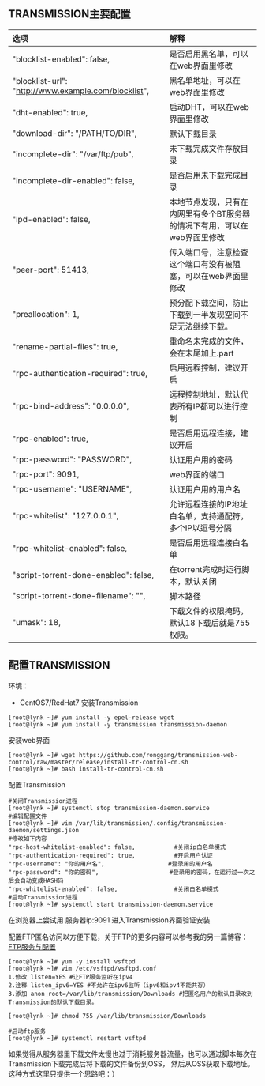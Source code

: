 ## TRANSMISSION主要配置

| 选项                                                 | 解释                                                         |
| :--------------------------------------------------- | :----------------------------------------------------------- |
| "blocklist-enabled": false,                          | 是否启用黑名单，可以在web界面里修改                          |
| "blocklist-url": "http://www.example.com/blocklist", | 黑名单地址，可以在web界面里修改                              |
| "dht-enabled": true,                                 | 启动DHT，可以在web界面里修改                                 |
| "download-dir": "/PATH/TO/DIR",                      | 默认下载目录                                                 |
| "incomplete-dir": "/var/ftp/pub",                    | 未下载完成文件存放目录                                       |
| "incomplete-dir-enabled": false,                     | 是否启用未下载完成目录                                       |
| "lpd-enabled": false,                                | 本地节点发现，只有在内网里有多个BT服务器的情况下有用，可以在web界面里修改 |
| "peer-port": 51413,                                  | 传入端口号，注意检查这个端口有没有被阻塞，可以在web界面里修改 |
| "preallocation": 1,                                  | 预分配下载空间，防止下载到一半发现空间不足无法继续下载。     |
| "rename-partial-files": true,                        | 重命名未完成的文件，会在末尾加上.part                        |
| "rpc-authentication-required": true,                 | 启用远程控制，建议开启                                       |
| "rpc-bind-address": "0.0.0.0",                       | 远程控制地址，默认代表所有IP都可以进行控制                   |
| "rpc-enabled": true,                                 | 是否启用远程连接，建议开启                                   |
| "rpc-password": "PASSWORD",                          | 认证用户用的密码                                             |
| "rpc-port": 9091,                                    | web界面的端口                                                |
| "rpc-username": "USERNAME",                          | 认证用户用的用户名                                           |
| "rpc-whitelist": "127.0.0.1",                        | 允许远程连接的IP地址白名单，支持通配符，多个IP以逗号分隔     |
| "rpc-whitelist-enabled": false,                      | 是否启用远程连接白名单                                       |
| "script-torrent-done-enabled": false,                | 在torrent完成时运行脚本，默认关闭                            |
| "script-torrent-done-filename": "",                  | 脚本路径                                                     |
| "umask": 18,                                         | 下载文件的权限掩码，默认18下载后就是755权限。                |

## 配置TRANSMISSION

环境：

- CentOS7/RedHat7
  安装Transmission

```
[root@lynk ~]# yum install -y epel-release wget
[root@lynk ~]# yum install -y transmission transmission-daemon
```

安装web界面

```
[root@lynk ~]# wget https://github.com/ronggang/transmission-web-control/raw/master/release/install-tr-control-cn.sh
[root@lynk ~]# bash install-tr-control-cn.sh
```

配置Transmission

```
#关闭Transmission进程
[root@lynk ~]# systemctl stop transmission-daemon.service
#编辑配置文件
[root@lynk ~]# vim /var/lib/transmission/.config/transmission-daemon/settings.json
#修改如下内容
"rpc-host-whitelist-enabled": false,           #关闭ip白名单模式
"rpc-authentication-required": true,           #开启用户认证
"rpc-username": "你的用户名",                  #登录用的用户名
"rpc-password": "你的密码",                    #登录用的密码，在运行过一次之后会自动变成HASH码
"rpc-whitelist-enabled": false,                #关闭白名单模式
#启动Transmission进程
[root@lynk ~]# systemctl start transmission-daemon.service
```

在浏览器上尝试用 服务器ip:9091 进入Transmission界面验证安装

配置FTP匿名访问以方便下载，关于FTP的更多内容可以参考我的另一篇博客：
[FTP服务与配置](https://www.cnblogs.com/lynk/p/10396714.html)

```
[root@lynk ~]# yum -y install vsftpd
[root@lynk ~]# vim /etc/vsftpd/vsftpd.conf
1.修改 listen=YES #让FTP服务监听在ipv4
2.注释 listen_ipv6=YES #不允许在ipv6监听（ipv6和ipv4不能共存）
3.添加 anon_root=/var/lib/transmission/Downloads #把匿名用户的默认目录改到Transmission的默认下载目录。

[root@lynk ~]# chmod 755 /var/lib/transmission/Downloads

#启动ftp服务
[root@lynk ~]# systemctl restart vsftpd
```

如果觉得从服务器里下载文件太慢也过于消耗服务器流量，也可以通过脚本每次在Transmission下载完成后将下载的文件备份到OSS，
然后从OSS获取下载地址。
这种方式这里只提供一个思路吧：）